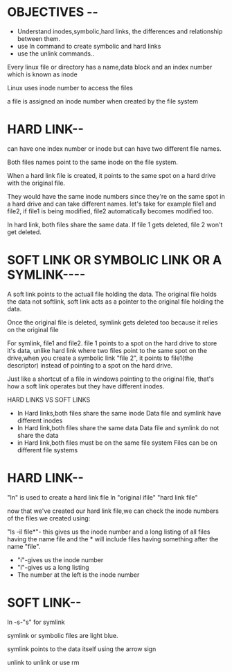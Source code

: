 # OBJECTIVES --
- Understand inodes,symbolic,hard links, the differences and relationship between them.
- use ln command to create symbolic and hard links
- use the unlink commands..

Every linux file or directory has a name,data block and an index number which is known as inode

Linux uses inode number to access the files

a file is assigned an inode number when created by the file system

# HARD LINK--

can have one index number or inode but can have two different file names.

Both files names point to the same inode on the file system.

When a hard link file is created, it points to the same spot on a hard drive with the original file.

They would have the same inode numbers since they're on the same spot in a hard drive and can take different names. let's take for example file1 and file2, if file1 is being modified, file2 automatically becomes modified too.

In hard link, both files share the same data. If file 1 gets deleted, file 2 won't get deleted.

# SOFT LINK OR SYMBOLIC LINK OR A SYMLINK----

A soft link points to the actuall file holding the data. The original file holds the data not softlink, soft link acts as a pointer to the original file holding the data. 

Once the original file is deleted, symlink gets deleted too because it relies on the original file

For symlink, file1 and file2. file 1 points to a spot on the hard drive to store it's data, unlike hard link where two files point to the same spot on the drive,when you create a symbolic link  "file 2", it points to file1(the descriptor) instead of pointing to a spot on the hard drive.

Just like a shortcut of a file in windows pointing to the original file, that's how a soft link operates but they have different inodes.

HARD LINKS                                                                VS                                    SOFT LINKS
- In Hard links,both files share the same inode                                     Data file and symlink have different inodes
- In Hard link,both files share the same data                                        Data file and symlink do not share the data
- in Hard link,both files must be on the same file system                    Files can be on different file systems

# HARD LINK--

"ln" is used to create a hard link file
ln "original ifile" "hard link file"

now that we've created our hard link file,we can check the inode numbers of the files we created
using:

"ls -il file*"- this gives us the inode number and a long listing of all files having the name file and the * will include files having something after the name "file".

- "i"-gives us the inode number
- "l"-gives us a long listing
- The number at the left is the inode number

# SOFT LINK--

ln -s-"s" for symlink

symlink or symbolic files are light blue.

symlink points to the data itself using the arrow sign

unlink <filename> to unlink or use rm

